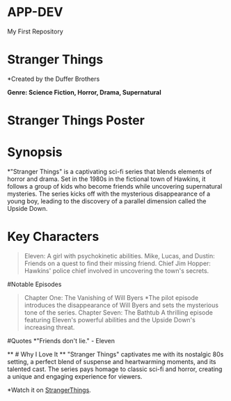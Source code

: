 # APP-DEV
My First Repository

# Stranger Things 
*Created by the Duffer Brothers

**Genre: Science Fiction, Horror, Drama, Supernatural**

# Stranger Things Poster

# Synopsis 
*"Stranger Things" is a captivating sci-fi series that blends elements of horror and drama. Set in the 1980s in the fictional town of Hawkins, it follows a group of kids who become friends while uncovering supernatural mysteries. The series kicks off with the mysterious disappearance of a young boy, leading to the discovery of a parallel dimension called the Upside Down.

# Key Characters 
>Eleven: A girl with psychokinetic abilities.
>Mike, Lucas, and Dustin: Friends on a quest to find their missing friend.
>Chief Jim Hopper: Hawkins' police chief involved in uncovering the town's secrets.

#Notable Episodes
>Chapter One: The Vanishing of Will Byers
*The pilot episode introduces the disappearance of Will Byers and sets the mysterious tone of the series.
>Chapter Seven: The Bathtub
A thrilling episode featuring Eleven's powerful abilities and the Upside Down's increasing threat.

#Quotes
*"Friends don't lie." - Eleven

** # Why I Love It **
"Stranger Things" captivates me with its nostalgic 80s setting, a perfect blend of suspense and heartwarming moments, and its talented cast. The series pays homage to classic sci-fi and horror, creating a unique and engaging experience for viewers.

*Watch it on [StrangerThings](https://www.Netflix.com).
